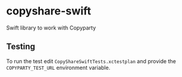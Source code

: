 # copyshare-swift
Swift library to work with Copyparty


## Testing
To run the test edit `CopyShareSwiftTests.xctestplan` and provide the `COPYPARTY_TEST_URL` environment variable.

